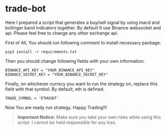 # trade-bot

Here I prepared a script that generates a buy/sell signal by using macd and bollinger band indicators together. 
By default It use Binance websocket and api. Please feel free to change any other exchange api.

First of All, You should run following comment to install necessary package:

```
pip3 install -r requirements.txt
```

Then you should change following fields with your own information:

```
BINANCE_API_KEY = "YOUR_BINANCE_API_KEY"
BINANCE_SECRET_KEY = "YOUR_BINANCE_SECRET_KEY"
```

Finally, on whichever currecy you want to run the strategy on, replace this field with that symbol. By default, eth is defined.

```
TRADE_SYMBOL = 'ETHUSDT'
```

Now You are ready run strategy. Happy Trading!!!

> **Important Notice:** Make sure you take your own risks while using this script. I cannot be held responsible for any loss.

